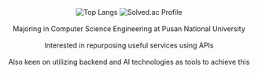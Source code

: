 <div align="center">
  <img src="https://github-readme-stats.vercel.app/api/top-langs/?username=pkc1088&layout=compact&theme=radical" alt="Top Langs">
  <img src="http://mazassumnida.wtf/api/v2/generate_badge?boj=pkc1088" alt="Solved.ac Profile">
</div>

<div align="center">
  <br>
  Majoring in Computer Science Engineering at Pusan National University <br><br>
  Interested in repurposing useful services using APIs <br><br>
  Also keen on utilizing backend and AI technologies as tools to achieve this<br><br>
</div>
